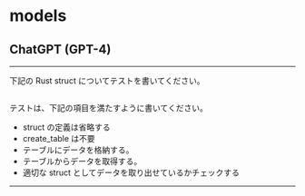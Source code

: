 # models

## ChatGPT (GPT-4)

------
下記の Rust struct についてテストを書いてください。

```rust
```

テストは、下記の項目を満たすように書いてください。

- struct の定義は省略する
- create_table は不要
- テーブルにデータを格納する。
- テーブルからデータを取得する。
- 適切な struct としてデータを取り出せているかチェックする

------
